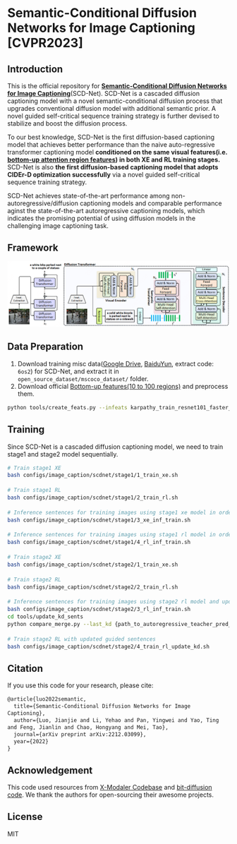 # Semantic-Conditional Diffusion Networks for Image Captioning [CVPR2023]

## Introduction
This is the official repository for [**Semantic-Conditional Diffusion Networks for Image Captioning**](https://arxiv.org/abs/2212.03099)(SCD-Net). SCD-Net is a cascaded diffusion captioning model with a novel semantic-conditional diffusion process that upgrades conventional diffusion model with additional semantic prior. A novel guided self-critical sequence training strategy is further devised to stabilize and boost the diffusion process. 

To our best knowledge, SCD-Net is the first diffusion-based captioning model that achieves better performance than the naive auto-regressive transformer captioning model **conditioned on the same visual features(i.e. [bottom-up attention region features](https://github.com/peteanderson80/bottom-up-attention)) in both XE and RL training stages.** SCD-Net is also **the first diffusion-based captioning model that adopts CIDEr-D optimization successfully** via a novel guided self-critical sequence training strategy. 

SCD-Net achieves state-of-the-art performance among non-autoregressive/diffusion captioning models and comparable performance aginst the state-of-the-art autoregressive captioning models, which indicates the promising potential of using diffusion models in the challenging image captioning task.

## Framework
![scdnet](../imgs/scdnet.png)

## Data Preparation

1. Download training misc data([Google Drive](https://drive.google.com/file/d/1hgjlrmfFqzx6ipFxIc0DQ98ZJiGf0ggc/view?usp=share_link), [BaiduYun](https://pan.baidu.com/s/1cl6vqEuJaQxTnf87f7zdbQ), extract code: `6os2`) for SCD-Net, and extract it in `open_source_dataset/mscoco_dataset/` folder.
2. Download official [Bottom-up features(10 to 100 regions)](https://github.com/peteanderson80/bottom-up-attention) and preprocess them.

```bash
python tools/create_feats.py --infeats karpathy_train_resnet101_faster_rcnn_genome.tsv.0 --outfolder ../open_source_dataset/mscoco_dataset/features/up_down
```

## Training
Since SCD-Net is a cascaded diffusion captioning model, we need to train stage1 and stage2 model sequentially.

```bash
# Train stage1 XE
bash configs/image_caption/scdnet/stage1/1_train_xe.sh

# Train stage1 RL
bash configs/image_caption/scdnet/stage1/2_train_rl.sh

# Inference sentences for training images using stage1 xe model in order to train stage2 XE
bash configs/image_caption/scdnet/stage1/3_xe_inf_train.sh

# Inference sentences for training images using stage1 rl model in order to train stage2 RL
bash configs/image_caption/scdnet/stage1/4_rl_inf_train.sh

# Train stage2 XE
bash configs/image_caption/scdnet/stage2/1_train_xe.sh

# Train stage2 RL
bash configs/image_caption/scdnet/stage2/2_train_rl.sh

# Inference sentences for training images using stage2 rl model and update better guided sentences
bash configs/image_caption/scdnet/stage2/3_rl_inf_train.sh
cd tools/update_kd_sents
python compare_merge.py --last_kd {path_to_autoregressive_teacher_pred_ep25.pkl} --new_pred {path_to_stage2_rl_infernece_train} --out {path_to_updated_sentences}

# Train stage2 RL with updated guided sentences
bash configs/image_caption/scdnet/stage2/4_train_rl_update_kd.sh

```

## Citation
If you use this code for your research, please cite:

```
@article{luo2022semantic,
  title={Semantic-Conditional Diffusion Networks for Image Captioning},
  author={Luo, Jianjie and Li, Yehao and Pan, Yingwei and Yao, Ting and Feng, Jianlin and Chao, Hongyang and Mei, Tao},
  journal={arXiv preprint arXiv:2212.03099},
  year={2022}
}
```

## Acknowledgement
This code used resources from [X-Modaler Codebase](https://github.com/YehLi/xmodaler) and [bit-diffusion code](https://github.com/lucidrains/bit-diffusion). We thank the authors for open-sourcing their awesome projects.

## License

MIT
